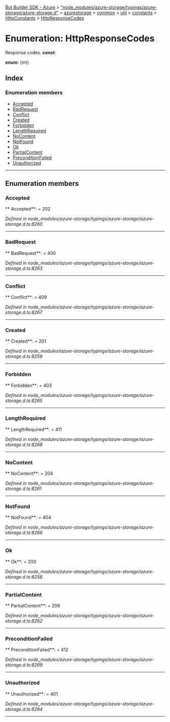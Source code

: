 [Bot Builder SDK - Azure](../README.md) > ["node_modules/azure-storage/typings/azure-storage/azure-storage.d"](../modules/_node_modules_azure_storage_typings_azure_storage_azure_storage_d_.md) > [azurestorage](../modules/_node_modules_azure_storage_typings_azure_storage_azure_storage_d_.azurestorage.md) > [common](../modules/_node_modules_azure_storage_typings_azure_storage_azure_storage_d_.azurestorage.common.md) > [util](../modules/_node_modules_azure_storage_typings_azure_storage_azure_storage_d_.azurestorage.common.util.md) > [constants](../modules/_node_modules_azure_storage_typings_azure_storage_azure_storage_d_.azurestorage.common.util.constants.md) > [HttpConstants](../modules/_node_modules_azure_storage_typings_azure_storage_azure_storage_d_.azurestorage.common.util.constants.httpconstants.md) > [HttpResponseCodes](../enums/_node_modules_azure_storage_typings_azure_storage_azure_storage_d_.azurestorage.common.util.constants.httpconstants.httpresponsecodes.md)



# Enumeration: HttpResponseCodes


Response codes.
*__const__*: 

*__enum__*: {int}


## Index

### Enumeration members

* [Accepted](_node_modules_azure_storage_typings_azure_storage_azure_storage_d_.azurestorage.common.util.constants.httpconstants.httpresponsecodes.md#accepted)
* [BadRequest](_node_modules_azure_storage_typings_azure_storage_azure_storage_d_.azurestorage.common.util.constants.httpconstants.httpresponsecodes.md#badrequest)
* [Conflict](_node_modules_azure_storage_typings_azure_storage_azure_storage_d_.azurestorage.common.util.constants.httpconstants.httpresponsecodes.md#conflict)
* [Created](_node_modules_azure_storage_typings_azure_storage_azure_storage_d_.azurestorage.common.util.constants.httpconstants.httpresponsecodes.md#created)
* [Forbidden](_node_modules_azure_storage_typings_azure_storage_azure_storage_d_.azurestorage.common.util.constants.httpconstants.httpresponsecodes.md#forbidden)
* [LengthRequired](_node_modules_azure_storage_typings_azure_storage_azure_storage_d_.azurestorage.common.util.constants.httpconstants.httpresponsecodes.md#lengthrequired)
* [NoContent](_node_modules_azure_storage_typings_azure_storage_azure_storage_d_.azurestorage.common.util.constants.httpconstants.httpresponsecodes.md#nocontent)
* [NotFound](_node_modules_azure_storage_typings_azure_storage_azure_storage_d_.azurestorage.common.util.constants.httpconstants.httpresponsecodes.md#notfound)
* [Ok](_node_modules_azure_storage_typings_azure_storage_azure_storage_d_.azurestorage.common.util.constants.httpconstants.httpresponsecodes.md#ok)
* [PartialContent](_node_modules_azure_storage_typings_azure_storage_azure_storage_d_.azurestorage.common.util.constants.httpconstants.httpresponsecodes.md#partialcontent)
* [PreconditionFailed](_node_modules_azure_storage_typings_azure_storage_azure_storage_d_.azurestorage.common.util.constants.httpconstants.httpresponsecodes.md#preconditionfailed)
* [Unauthorized](_node_modules_azure_storage_typings_azure_storage_azure_storage_d_.azurestorage.common.util.constants.httpconstants.httpresponsecodes.md#unauthorized)



---
## Enumeration members
<a id="accepted"></a>

###  Accepted

** Accepted**:    = 202

*Defined in node_modules/azure-storage/typings/azure-storage/azure-storage.d.ts:8260*





___

<a id="badrequest"></a>

###  BadRequest

** BadRequest**:    = 400

*Defined in node_modules/azure-storage/typings/azure-storage/azure-storage.d.ts:8263*





___

<a id="conflict"></a>

###  Conflict

** Conflict**:    = 409

*Defined in node_modules/azure-storage/typings/azure-storage/azure-storage.d.ts:8267*





___

<a id="created"></a>

###  Created

** Created**:    = 201

*Defined in node_modules/azure-storage/typings/azure-storage/azure-storage.d.ts:8259*





___

<a id="forbidden"></a>

###  Forbidden

** Forbidden**:    = 403

*Defined in node_modules/azure-storage/typings/azure-storage/azure-storage.d.ts:8265*





___

<a id="lengthrequired"></a>

###  LengthRequired

** LengthRequired**:    = 411

*Defined in node_modules/azure-storage/typings/azure-storage/azure-storage.d.ts:8268*





___

<a id="nocontent"></a>

###  NoContent

** NoContent**:    = 204

*Defined in node_modules/azure-storage/typings/azure-storage/azure-storage.d.ts:8261*





___

<a id="notfound"></a>

###  NotFound

** NotFound**:    = 404

*Defined in node_modules/azure-storage/typings/azure-storage/azure-storage.d.ts:8266*





___

<a id="ok"></a>

###  Ok

** Ok**:    = 200

*Defined in node_modules/azure-storage/typings/azure-storage/azure-storage.d.ts:8258*





___

<a id="partialcontent"></a>

###  PartialContent

** PartialContent**:    = 206

*Defined in node_modules/azure-storage/typings/azure-storage/azure-storage.d.ts:8262*





___

<a id="preconditionfailed"></a>

###  PreconditionFailed

** PreconditionFailed**:    = 412

*Defined in node_modules/azure-storage/typings/azure-storage/azure-storage.d.ts:8269*





___

<a id="unauthorized"></a>

###  Unauthorized

** Unauthorized**:    = 401

*Defined in node_modules/azure-storage/typings/azure-storage/azure-storage.d.ts:8264*





___


